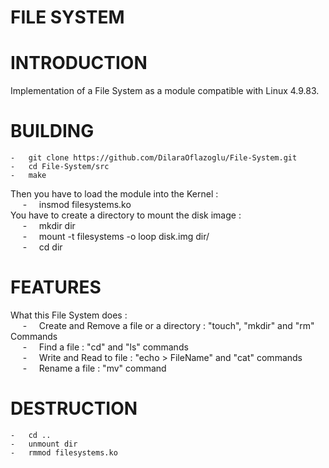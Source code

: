 # FILE SYSTEM

# INTRODUCTION
Implementation of a File System as a module compatible with Linux 4.9.83.


# BUILDING
	-	git clone https://github.com/DilaraOflazoglu/File-System.git
	-	cd File-System/src
	-	make

Then you have to load the module into the Kernel : <br />
&nbsp; &nbsp; &nbsp;-&nbsp; &nbsp; &nbsp;insmod filesystems.ko  <br />
You have to create a directory to mount the disk image :  <br />
&nbsp; &nbsp; &nbsp;-&nbsp; &nbsp; &nbsp;mkdir dir  <br />
&nbsp; &nbsp; &nbsp;-&nbsp; &nbsp; &nbsp;mount -t filesystems -o loop disk.img dir/  <br />
&nbsp; &nbsp; &nbsp;-&nbsp; &nbsp; &nbsp;cd dir  <br />
	
	
# FEATURES
What this File System does : <br />
&nbsp; &nbsp; &nbsp;-&nbsp; &nbsp; &nbsp;Create and Remove a file or a directory : "touch", "mkdir" and "rm" Commands <br />
&nbsp; &nbsp; &nbsp;-&nbsp; &nbsp; &nbsp;Find a file : "cd" and "ls" commands <br />
&nbsp; &nbsp; &nbsp;-&nbsp; &nbsp; &nbsp;Write and Read to file : "echo > FileName" and "cat" commands <br />
&nbsp; &nbsp; &nbsp;-&nbsp; &nbsp; &nbsp;Rename a file : "mv" command


# DESTRUCTION
	-	cd ..
	-	unmount dir
	-	rmmod filesystems.ko
	
